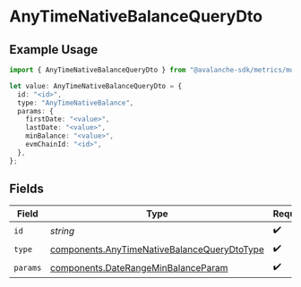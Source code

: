 # AnyTimeNativeBalanceQueryDto

## Example Usage

```typescript
import { AnyTimeNativeBalanceQueryDto } from "@avalanche-sdk/metrics/models/components";

let value: AnyTimeNativeBalanceQueryDto = {
  id: "<id>",
  type: "AnyTimeNativeBalance",
  params: {
    firstDate: "<value>",
    lastDate: "<value>",
    minBalance: "<value>",
    evmChainId: "<id>",
  },
};
```

## Fields

| Field                                                                                                      | Type                                                                                                       | Required                                                                                                   | Description                                                                                                |
| ---------------------------------------------------------------------------------------------------------- | ---------------------------------------------------------------------------------------------------------- | ---------------------------------------------------------------------------------------------------------- | ---------------------------------------------------------------------------------------------------------- |
| `id`                                                                                                       | *string*                                                                                                   | :heavy_check_mark:                                                                                         | N/A                                                                                                        |
| `type`                                                                                                     | [components.AnyTimeNativeBalanceQueryDtoType](../../models/components/anytimenativebalancequerydtotype.md) | :heavy_check_mark:                                                                                         | N/A                                                                                                        |
| `params`                                                                                                   | [components.DateRangeMinBalanceParam](../../models/components/daterangeminbalanceparam.md)                 | :heavy_check_mark:                                                                                         | N/A                                                                                                        |